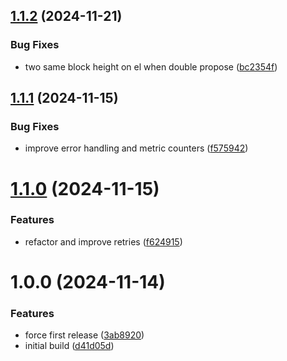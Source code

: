 ## [1.1.2](https://github.com/p2p-org/cosmos-evm-exporter/compare/v1.1.1...v1.1.2) (2024-11-21)


### Bug Fixes

* two same block height on el when double propose ([bc2354f](https://github.com/p2p-org/cosmos-evm-exporter/commit/bc2354fa81f0a740c539add872f26432481959f4))

## [1.1.1](https://github.com/p2p-org/cosmos-evm-exporter/compare/v1.1.0...v1.1.1) (2024-11-15)


### Bug Fixes

* improve error handling and metric counters ([f575942](https://github.com/p2p-org/cosmos-evm-exporter/commit/f5759424dd632de956a9edfd536375f21c3ae61e))

# [1.1.0](https://github.com/p2p-org/cosmos-evm-exporter/compare/v1.0.0...v1.1.0) (2024-11-15)


### Features

* refactor and improve retries ([f624915](https://github.com/p2p-org/cosmos-evm-exporter/commit/f6249150f1a05eba106437bdec2a283d2327f4b7))

# 1.0.0 (2024-11-14)


### Features

* force first release ([3ab8920](https://github.com/p2p-org/cosmos-evm-exporter/commit/3ab8920018d8399c97055a721ba199d123bd70b3))
* initial build ([d41d05d](https://github.com/p2p-org/cosmos-evm-exporter/commit/d41d05d9038f33429bf66289b25cc9f2a6ca7e34))
